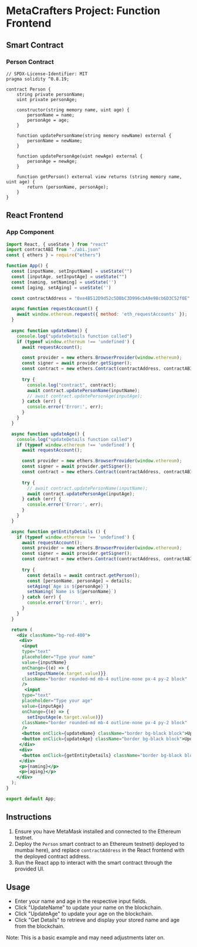 # MetaCrafters Project: Function Frontend

## Smart Contract
### Person Contract

```solidity
// SPDX-License-Identifier: MIT
pragma solidity ^0.8.19;

contract Person {
    string private personName;
    uint private personAge;

    constructor(string memory name, uint age) {
        personName = name;
        personAge = age;
    }

    function updatePersonName(string memory newName) external {
        personName = newName;
    }

    function updatePersonAge(uint newAge) external {
        personAge = newAge;
    }

    function getPerson() external view returns (string memory name, uint age) {
        return (personName, personAge);
    }
}
```

## React Frontend
### App Component

```jsx
import React, { useState } from "react"
import contractABI from "./abi.json"
const { ethers } = require("ethers")

function App() {
  const [inputName, setInputName] = useState("")
  const [inputAge, setInputAge] = useState("")
  const [naming, setNaming] = useState('')
  const [aging, setAging] = useState('')

  const contractAddress = "0xe4B512D9d52c5DBbC3D996cbA9e98cb6D3C52f0E"

  async function requestAccount() {
    await window.ethereum.request({ method: 'eth_requestAccounts' });
  }
  
  async function updateName() {
    console.log("updateDetails function called")
    if (typeof window.ethereum !== 'undefined') {
      await requestAccount();

      const provider = new ethers.BrowserProvider(window.ethereum);
      const signer = await provider.getSigner();
      const contract = new ethers.Contract(contractAddress, contractABI, signer);
  
      try {
        console.log("contract", contract);
        await contract.updatePersonName(inputName);
        // await contract.updatePersonAge(inputAge);
      } catch (err) {
        console.error('Error:', err);
      }
    }
  }

  async function updateAge() {
    console.log("updateDetails function called")
    if (typeof window.ethereum !== 'undefined') {
      await requestAccount();

      const provider = new ethers.BrowserProvider(window.ethereum);
      const signer = await provider.getSigner();
      const contract = new ethers.Contract(contractAddress, contractABI, signer);
  
      try {
        // await contract.updatePersonName(inputName);
        await contract.updatePersonAge(inputAge);
      } catch (err) {
        console.error('Error:', err);
      }
    }
  }

  async function getEntityDetails () {
    if (typeof window.ethereum !== 'undefined') {
      await requestAccount();
      const provider = new ethers.BrowserProvider(window.ethereum);
      const signer = await provider.getSigner();
      const contract = new ethers.Contract(contractAddress, contractABI, signer);
  
      try {
        const details = await contract.getPerson();
        const [personName, personAge] = details;
        setAging(`Age is ${personAge}`)
        setNaming(`Name is ${personName}`)
      } catch (err) {
        console.error('Error:', err);
      }
    }
  }

  return (
    <div className="bg-red-400">
     <div>
      <input 
      type="text" 
      placeholder="Type your name" 
      value={inputName}
      onChange={(e) => {
        setInputName(e.target.value)}}
      className="border rounded-md mb-4 outline-none px-4 py-2 block"
      />
       <input 
      type="text" 
      placeholder="Type your age" 
      value={inputAge}
      onChange={(e) => {
        setInputAge(e.target.value)}}
      className="border rounded-md mb-4 outline-none px-4 py-2 block"
      />
      <button onClick={updateName} className="border bg-black block">UpdateName</button>
      <button onClick={updateAge} className="border bg-black block">UpdateAge</button>
     </div>
     <div>
      <button onClick={getEntityDetails} className="border bg-black block">Get Details</button>
     </div>
     <p>{naming}</p>
     <p>{aging}</p>
    </div>
  );
}

export default App;
```

## Instructions
1. Ensure you have MetaMask installed and connected to the Ethereum testnet.
2. Deploy the `Person` smart contract to an Ethereum testnet(i deployed to mumbai here), and replace `contractAddress` in the React frontend with the deployed contract address.
3. Run the React app to interact with the smart contract through the provided UI.

## Usage
- Enter your name and age in the respective input fields.
- Click "UpdateName" to update your name on the blockchain.
- Click "UpdateAge" to update your age on the blockchain.
- Click "Get Details" to retrieve and display your stored name and age from the blockchain.

Note: This is a basic example and may need adjustments later on.